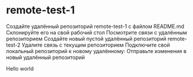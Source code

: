 # remote-test-1
Создайте удалённый репозиторий remote-test-1 с файлом README.md
Склонируйте его на свой рабочий стол
Посмотрите связи с удалённым репозиторием 
Создайте новый пустой удалённый репозиторий remote-test-2
Удалите связь с текущим репозиторием
Подключите свой локальный репозиторий к новому удалённому:
Отправьте изменения в новый удалённый репозиторий

Hello world
